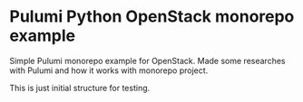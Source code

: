 # Pulumi Python OpenStack monorepo example

Simple Pulumi monorepo example for OpenStack. Made some researches with Pulumi and how it works with monorepo project.

This is just initial structure for testing.
